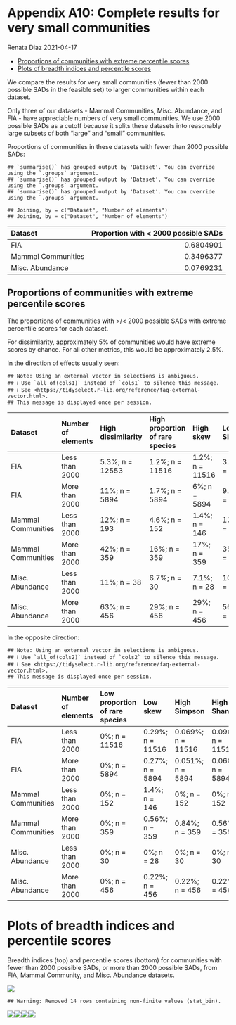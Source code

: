 Appendix A10: Complete results for very small communities
================
Renata Diaz
2021-04-17

  - [Proportions of communities with extreme percentile
    scores](#proportions-of-communities-with-extreme-percentile-scores)
  - [Plots of breadth indices and percentile
    scores](#plots-of-breadth-indices-and-percentile-scores)

We compare the results for very small communities (fewer than 2000
possible SADs in the feasible set) to larger communities within each
dataset.

Only three of our datasets - Mammal Communities, Misc. Abundance, and
FIA - have appreciable numbers of very small communities. We use 2000
possible SADs as a cutoff because it splits these datasets into
reasonably large subsets of both “large” and “small” communities.

Proportions of communities in these datasets with fewer than 2000
possible SADs:

    ## `summarise()` has grouped output by 'Dataset'. You can override using the `.groups` argument.
    ## `summarise()` has grouped output by 'Dataset'. You can override using the `.groups` argument.
    ## `summarise()` has grouped output by 'Dataset'. You can override using the `.groups` argument.

    ## Joining, by = c("Dataset", "Number of elements")
    ## Joining, by = c("Dataset", "Number of elements")

<div class="kable-table">

| Dataset            | Proportion with \< 2000 possible SADs |
| :----------------- | ------------------------------------: |
| FIA                |                             0.6804901 |
| Mammal Communities |                             0.3496377 |
| Misc. Abundance    |                             0.0769231 |

</div>

## Proportions of communities with extreme percentile scores

The proportions of communities with \>/\< 2000 possible SADs with
extreme percentile scores for each dataset.

For dissimilarity, approximately 5% of communities would have extreme
scores by chance. For all other metrics, this would be approximately
2.5%.

In the direction of effects usually seen:

    ## Note: Using an external vector in selections is ambiguous.
    ## ℹ Use `all_of(cols1)` instead of `cols1` to silence this message.
    ## ℹ See <https://tidyselect.r-lib.org/reference/faq-external-vector.html>.
    ## This message is displayed once per session.

<div class="kable-table">

| Dataset            | Number of elements | High dissimilarity | High proportion of rare species | High skew       | Low Simpson     | Low Shannon     |
| :----------------- | :----------------- | :----------------- | :------------------------------ | :-------------- | :-------------- | :-------------- |
| FIA                | Less than 2000     | 5.3%; n = 12553    | 1.2%; n = 11516                 | 1.2%; n = 11516 | 3.9%; n = 11516 | 3.6%; n = 11516 |
| FIA                | More than 2000     | 11%; n = 5894      | 1.7%; n = 5894                  | 6%; n = 5894    | 9.5%; n = 5894  | 9%; n = 5894    |
| Mammal Communities | Less than 2000     | 12%; n = 193       | 4.6%; n = 152                   | 1.4%; n = 146   | 12%; n = 152    | 12%; n = 152    |
| Mammal Communities | More than 2000     | 42%; n = 359       | 16%; n = 359                    | 17%; n = 359    | 35%; n = 359    | 38%; n = 359    |
| Misc. Abundance    | Less than 2000     | 11%; n = 38        | 6.7%; n = 30                    | 7.1%; n = 28    | 10%; n = 30     | 10%; n = 30     |
| Misc. Abundance    | More than 2000     | 63%; n = 456       | 29%; n = 456                    | 29%; n = 456    | 56%; n = 456    | 59%; n = 456    |

</div>

In the opposite direction:

    ## Note: Using an external vector in selections is ambiguous.
    ## ℹ Use `all_of(cols2)` instead of `cols2` to silence this message.
    ## ℹ See <https://tidyselect.r-lib.org/reference/faq-external-vector.html>.
    ## This message is displayed once per session.

<div class="kable-table">

| Dataset            | Number of elements | Low proportion of rare species | Low skew         | High Simpson      | High Shannon      |
| :----------------- | :----------------- | :----------------------------- | :--------------- | :---------------- | :---------------- |
| FIA                | Less than 2000     | 0%; n = 11516                  | 0.29%; n = 11516 | 0.069%; n = 11516 | 0.096%; n = 11516 |
| FIA                | More than 2000     | 0%; n = 5894                   | 0.27%; n = 5894  | 0.051%; n = 5894  | 0.068%; n = 5894  |
| Mammal Communities | Less than 2000     | 0%; n = 152                    | 1.4%; n = 146    | 0%; n = 152       | 0%; n = 152       |
| Mammal Communities | More than 2000     | 0%; n = 359                    | 0.56%; n = 359   | 0.84%; n = 359    | 0.56%; n = 359    |
| Misc. Abundance    | Less than 2000     | 0%; n = 30                     | 0%; n = 28       | 0%; n = 30        | 0%; n = 30        |
| Misc. Abundance    | More than 2000     | 0%; n = 456                    | 0.22%; n = 456   | 0.22%; n = 456    | 0.22%; n = 456    |

</div>

# Plots of breadth indices and percentile scores

Breadth indices (top) and percentile scores (bottom) for communities
with fewer than 2000 possible SADs, or more than 2000 possible SADs,
from FIA, Mammal Community, and Misc. Abundance datasets.

![](s10_very_small_results_files/figure-gfm/unnamed-chunk-7-1.png)<!-- -->

    ## Warning: Removed 14 rows containing non-finite values (stat_bin).

![](s10_very_small_results_files/figure-gfm/unnamed-chunk-7-2.png)<!-- -->![](s10_very_small_results_files/figure-gfm/unnamed-chunk-7-3.png)<!-- -->![](s10_very_small_results_files/figure-gfm/unnamed-chunk-7-4.png)<!-- -->![](s10_very_small_results_files/figure-gfm/unnamed-chunk-7-5.png)<!-- -->
